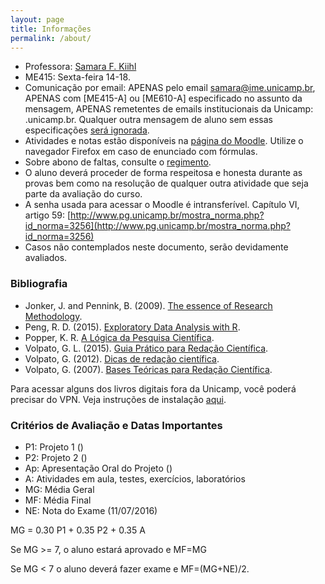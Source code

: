 ```yaml
---
layout: page
title: Informações
permalink: /about/
---
```


* Professora: [Samara F. Kiihl](http://samarafk.github.io/)
* ME415: Sexta-feira 14-18.
* Comunicação por email: APENAS pelo email samara@ime.unicamp.br, APENAS com [ME415-A] ou [ME610-A] especificado no assunto da mensagem, APENAS remetentes de emails institucionais da Unicamp: .unicamp.br. Qualquer outra mensagem de aluno sem essas especificações [será ignorada](images/hqdefault.jpg).
* Atividades e notas estão disponíveis na [página do Moodle](http://www.ggte.unicamp.br/eam/course/view.php?id=4947). Utilize o navegador Firefox em caso de enunciado com fórmulas.
* Sobre abono de faltas, consulte o [regimento](http://www.dac.unicamp.br/portal/grad/regimento/capitulo_v/secao_x/).
* O aluno deverá proceder de forma respeitosa e honesta durante as provas bem como na resolução de qualquer outra atividade que seja parte da avaliação do curso.
* A senha usada para acessar o Moodle é intransferível. Capítulo VI, artigo 59: [http://www.pg.unicamp.br/mostra_norma.php?id_norma=3256](http://www.pg.unicamp.br/mostra_norma.php?id_norma=3256)
* Casos não contemplados neste documento, serão devidamente avaliados. 

### Bibliografia

* Jonker, J. and Pennink, B. (2009). [The essence of Research Methodology](https://link.springer.com/book/10.1007%2F978-3-540-71659-4).
* Peng, R. D. (2015). [Exploratory Data Analysis with R](https://leanpub.com/exdata).
* Popper, K. R. [A Lógica da Pesquisa Científica](http://search.ebscohost.com/login.aspx?direct=true&db=cat04198a&AN=unicamp.000141546&lang=pt-br&site=eds-live&scope=site). 
* Volpato, G. L. (2015). [Guia Prático para Redação Científica](http://search.ebscohost.com/login.aspx?direct=true&db=cat04198a&AN=unicamp.000963830&lang=pt-br&site=eds-live&scope=site).
* Volpato, G. (2012). [Dicas de redação científica](http://search.ebscohost.com/login.aspx?direct=true&db=cat04198a&AN=unicamp.000893396&lang=pt-br&site=eds-live&scope=site). 
* Volpato, G. (2007). [Bases Teóricas para Redação Científica](http://search.ebscohost.com/login.aspx?direct=true&db=cat04198a&AN=unicamp.000771027&lang=pt-br&site=eds-live&scope=site).

Para acessar alguns dos livros digitais fora da Unicamp, você poderá precisar do VPN. Veja instruções de instalação [aqui](http://www.ccuec.unicamp.br/ccuec/acesso_remoto_vpn).

### Critérios de Avaliação e Datas Importantes

* P1: Projeto 1 ()
* P2: Projeto 2 ()
* Ap: Apresentação Oral do Projeto ()
* A: Atividades em aula, testes, exercícios, laboratórios
* MG: Média Geral
* MF: Média Final
* NE: Nota do Exame (11/07/2016)

MG = 0.30 P1 + 0.35 P2 + 0.35 A

Se MG >= 7, o aluno estará aprovado e MF=MG

Se MG < 7 o aluno deverá fazer exame e MF=(MG+NE)/2.
